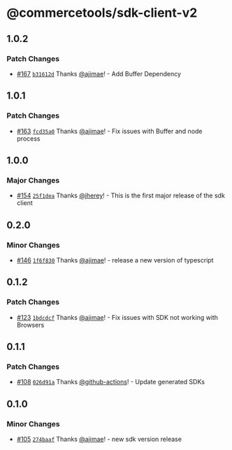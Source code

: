 # @commercetools/sdk-client-v2

## 1.0.2

### Patch Changes

- [#167](https://github.com/commercetools/commercetools-sdk-typescript/pull/167) [`b31612d`](https://github.com/commercetools/commercetools-sdk-typescript/commit/b31612dbcc3d644847cb42cf67bce407ab202cb0) Thanks [@ajimae](https://github.com/ajimae)! - Add Buffer Dependency

## 1.0.1

### Patch Changes

- [#163](https://github.com/commercetools/commercetools-sdk-typescript/pull/163) [`fcd35a0`](https://github.com/commercetools/commercetools-sdk-typescript/commit/fcd35a0f26b2780d0004c4e9d7b48233a86c2453) Thanks [@ajimae](https://github.com/ajimae)! - Fix issues with Buffer and node process

## 1.0.0

### Major Changes

- [#154](https://github.com/commercetools/commercetools-sdk-typescript/pull/154) [`25f1dea`](https://github.com/commercetools/commercetools-sdk-typescript/commit/25f1dea23eccdfdda01e9144ec2afe968ead58f2) Thanks [@jherey](https://github.com/jherey)! - This is the first major release of the sdk client

## 0.2.0

### Minor Changes

- [#146](https://github.com/commercetools/commercetools-sdk-typescript/pull/146) [`1f6f830`](https://github.com/commercetools/commercetools-sdk-typescript/commit/1f6f830bb25d98c15ac96e06635c5e2aa07fe1e8) Thanks [@ajimae](https://github.com/ajimae)! - release a new version of typescript

## 0.1.2

### Patch Changes

- [#123](https://github.com/commercetools/commercetools-sdk-typescript/pull/123) [`1bdcdcf`](https://github.com/commercetools/commercetools-sdk-typescript/commit/1bdcdcf71669f38c3a157e9d03c8106bb8c7c4d5) Thanks [@ajimae](https://github.com/ajimae)! - Fix issues with SDK not working with Browsers

## 0.1.1

### Patch Changes

- [#108](https://github.com/commercetools/commercetools-sdk-typescript/pull/108) [`026d91a`](https://github.com/commercetools/commercetools-sdk-typescript/commit/026d91a747b445b0913eabb7eb91ecc7f3eb257e) Thanks [@github-actions](https://github.com/apps/github-actions)! - Update generated SDKs

## 0.1.0

### Minor Changes

- [#105](https://github.com/commercetools/commercetools-sdk-typescript/pull/105) [`274baaf`](https://github.com/commercetools/commercetools-sdk-typescript/commit/274baaf85d1cac0379842fea68315a8d28c87821) Thanks [@ajimae](https://github.com/ajimae)! - new sdk version release
